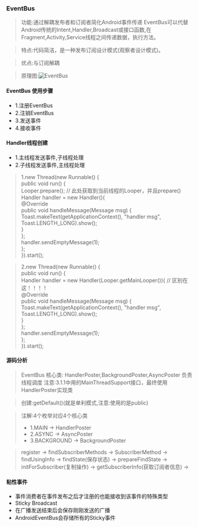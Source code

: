 ### EventBus  

> 功能:通过解耦发布者和订阅者简化Android事件传递
  EventBus可以代替Android传统的Intent,Handler,Broadcast或接口函数,在Fragment,Activity,Service线程之间传递数据，执行方法。

> 特点:代码简洁，是一种发布订阅设计模式(观察者设计模式)。

> 优点:与订阅解耦

> 原理图:![EventBus](https://baike.baidu.com/pic/EventBus/20461274/0/aa64034f78f0f736e9d6d1800355b319ebc41302?fr=lemma&ct=single#aid=0&pic=aa64034f78f0f736e9d6d1800355b319ebc41302)

#### EventBus 使用步骤

 * 1.注册EventBus
 * 2.注销EventBus
 * 3.发送事件
 * 4.接收事件
 
#### Handler线程创建

* 1.主线程发送事件,子线程处理
* 2.子线程发送事件,主线程处理

> 1.new Thread(new Runnable() {  
                public void run() {  
                    Looper.prepare();  // 此处获取到当前线程的Looper，并且prepare()  
                    Handler handler = new Handler(){  
                        @Override  
                        public void handleMessage(Message msg) {  
                            Toast.makeText(getApplicationContext(), "handler msg", Toast.LENGTH_LONG).show();  
                        }  
                    };  
                    handler.sendEmptyMessage(1);  
                };  
            }).start();
            
> 2.new Thread(new Runnable() {  
                public void run() {  
                    Handler handler = new Handler(Looper.getMainLooper()){ // 区别在这！！！！  
                        @Override  
                        public void handleMessage(Message msg) {  
                            Toast.makeText(getApplicationContext(), "handler msg", Toast.LENGTH_LONG).show();  
                        }  
                    };  
                    handler.sendEmptyMessage(1);  
                };  
            }).start();

#### 源码分析

> EventBus 核心类: HandlerPoster,BackgroundPoster,AsyncPoster 负责线程调度
> 注意:3.1.1中用的MainThreadSupport接口，最终使用HandlerPoster实现类

> 创建:getDefault()(就是单利模式,注意:使用的是public)

> 注解:4个枚举对应4个核心类
> * 1.MAIN    -> HandlerPoster
> * 2.ASYNC      -> AsyncPoster
> * 3.BACKGROUND -> BackgroundPoster

> register -> findSubscriberMethods -> SubscriberMethod -> findUsingInfo -> 
> findState(保存状态) -> prepareFindState -> initForSubscriber(复制操作) -> 
> getSubscriberInfo(获取订阅者信息) -> 

#### 粘性事件

* 事件消费者在事件发布之后才注册的也能接收到该事件的特殊类型
* Sticky Broadcast
* 在广播发送结束后会保存刚刚发送的广播
* AndroidEventBus会存储所有的Sticky事件

